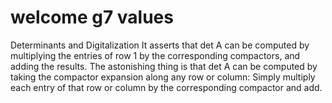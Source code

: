 # welcome g7 values

Determinants and Digitalization
It asserts that det A can be computed by multiplying the entries of row 1 by the corresponding compactors, and adding the results. The astonishing thing is that det A can be computed by taking the compactor expansion along any row or column: Simply multiply each entry of that row or column by the corresponding compactor and add.

